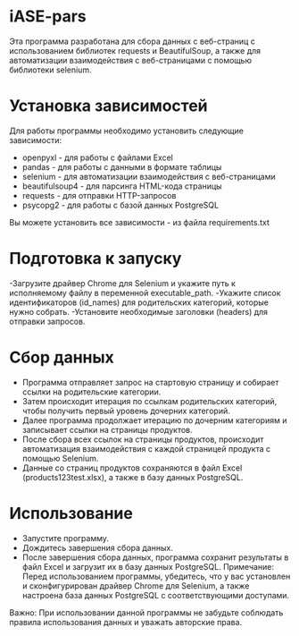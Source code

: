 # iASE-pars
Эта программа разработана для сбора данных с веб-страниц с использованием библиотек requests и BeautifulSoup,
а также для автоматизации взаимодействия с веб-страницами с помощью библиотеки selenium.

# Установка зависимостей
Для работы программы необходимо установить следующие зависимости:

- openpyxl - для работы с файлами Excel
- pandas - для работы с данными в формате таблицы
- selenium - для автоматизации взаимодействия с веб-страницами
- beautifulsoup4 - для парсинга HTML-кода страницы
- requests - для отправки HTTP-запросов
- psycopg2 - для работы с базой данных PostgreSQL

Вы можете установить все зависимости - из файла requirements.txt

# Подготовка к запуску
-Загрузите драйвер Chrome для Selenium и укажите путь к исполняемому файлу в переменной executable_path.
-Укажите список идентификаторов (id_names) для родительских категорий, которые нужно собрать.
-Установите необходимые заголовки (headers) для отправки запросов.

# Сбор данных
- Программа отправляет запрос на стартовую страницу и собирает ссылки на родительские категории.
- Затем происходит итерация по ссылкам родительских категорий, чтобы получить первый уровень дочерних категорий.
- Далее программа продолжает итерацию по дочерним категориям и записывает ссылки на страницы продуктов.
- После сбора всех ссылок на страницы продуктов, происходит автоматизация взаимодействия с каждой страницей продукта с помощью Selenium.
- Данные со страниц продуктов сохраняются в файл Excel (products123test.xlsx), а также в базу данных PostgreSQL.
# Использование
- Запустите программу.
- Дождитесь завершения сбора данных.
- После завершения сбора данных, программа сохранит результаты в файл Excel и загрузит их в базу данных PostgreSQL.
Примечание: Перед использованием программы, убедитесь, что у вас установлен и сконфигурирован драйвер Chrome для Selenium, а также настроена база данных PostgreSQL с соответствующими доступами.

Важно: При использовании данной программы не забудьте соблюдать правила использования данных и уважать авторские права.
